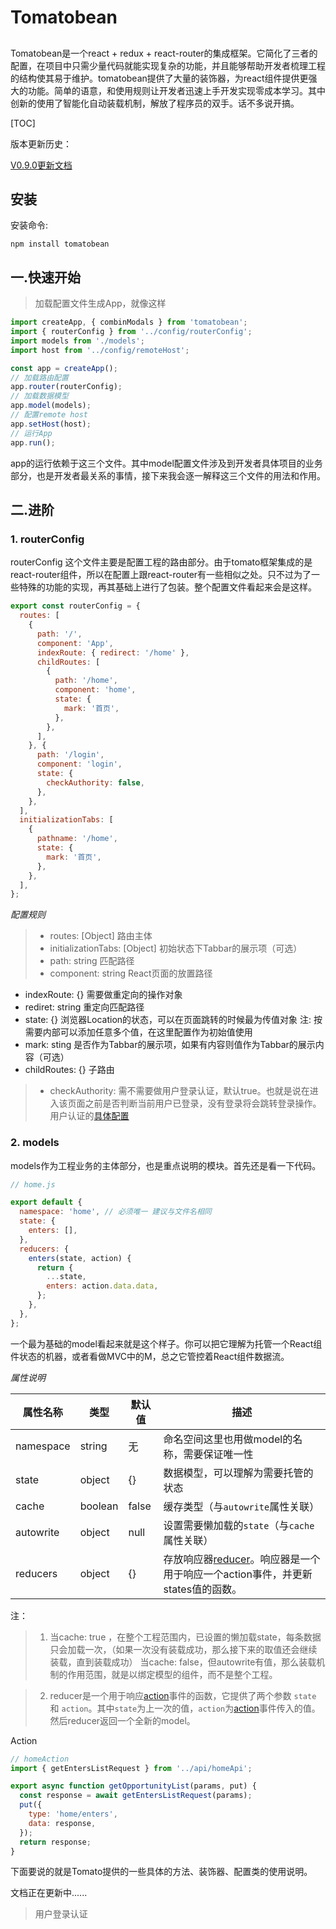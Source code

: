 
# Tomatobean

## 
Tomatobean是一个react + redux + react-router的集成框架。它简化了三者的配置，在项目中只需少量代码就能实现复杂的功能，并且能够帮助开发者梳理工程的结构使其易于维护。tomatobean提供了大量的装饰器，为react组件提供更强大的功能。简单的语意，和使用规则让开发者迅速上手开发实现零成本学习。其中创新的使用了智能化自动装载机制，解放了程序员的双手。话不多说开搞。

[TOC]

版本更新历史：

[V0.9.0更新文档](https://github.com/VonCheng/Tomatobean/blob/master/src0.9.0/update-doc.md)

## 安装

安装命令: 
```
npm install tomatobean
```

## 一.快速开始

>加载配置文件生成App，就像这样

```javascript
import createApp, { combinModals } from 'tomatobean';
import { routerConfig } from '../config/routerConfig';
import models from './models';
import host from '../config/remoteHost';

const app = createApp();
// 加载路由配置
app.router(routerConfig);
// 加载数据模型
app.model(models);
// 配置remote host
app.setHost(host);
// 运行App
app.run();
```
app的运行依赖于这三个文件。其中model配置文件涉及到开发者具体项目的业务部分，也是开发者最关系的事情，接下来我会逐一解释这三个文件的用法和作用。

## 二.进阶

### 1. routerConfig
routerConfig 这个文件主要是配置工程的路由部分。由于tomato框架集成的是react-router组件，所以在配置上跟react-router有一些相似之处。只不过为了一些特殊的功能的实现，再其基础上进行了包装。整个配置文件看起来会是这样。

```javascript
export const routerConfig = {
  routes: [
    {
      path: '/',
      component: 'App',
      indexRoute: { redirect: '/home' },
      childRoutes: [
        {
          path: '/home',
          component: 'home',
          state: {
            mark: '首页',
          },
        },
      ],
    }, {
      path: '/login',
      component: 'login',
      state: {
        checkAuthority: false,
      },
    },
  ],
  initializationTabs: [
    {
      pathname: '/home',
      state: {
        mark: '首页',
      },
    },
  ],
};

```
*配置规则*
>* routes: [Object]  路由主体
>* initializationTabs: [Object] 初始状态下Tabbar的展示项（可选）
>* path: string 匹配路径
>* component: string React页面的放置路径
* indexRoute: {} 需要做重定向的操作对象
* rediret: string 重定向匹配路径
* state: {} 浏览器Location的状态，可以在页面跳转的时候最为传值对象   注: 按需要内部可以添加任意多个值，在这里配置作为初始值使用
* mark: sting 是否作为Tabbar的展示项，如果有内容则值作为Tabbar的展示内容（可选）
* childRoutes: {} 子路由
>* checkAuthority: 需不需要做用户登录认证，默认true。也就是说在进入该页面之前是否判断当前用户已登录，没有登录将会跳转登录操作。用户认证的[具体配置](#jump)

### 2. models
models作为工程业务的主体部分，也是重点说明的模块。首先还是看一下代码。

```javascript
// home.js

export default {
  namespace: 'home', // 必须唯一 建议与文件名相同
  state: {
    enters: [],
  },
  reducers: {
    enters(state, action) {
      return {
        ...state,
        enters: action.data.data,
      };
    },
  },
};
```
一个最为基础的model看起来就是这个样子。你可以把它理解为托管一个React组件状态的机器，或者看做MVC中的M，总之它管控着React组件数据流。

*属性说明*

属性名称 | 类型 | 默认值 | 描述
--- | --- |---|---
namespace | string | 无 | 命名空间这里也用做model的名称，需要保证唯一性
 state | object |{}| 数据模型，可以理解为需要托管的状态
 cache | boolean | false | 缓存类型（与`autowrite`属性关联）
 autowrite | object |null | 设置需要懒加载的`state`（与`cache`属性关联）
reducers | object |{}| 存放响应器[reducer](#reducer)。响应器是一个用于响应一个action事件，并更新states值的函数。

 注：
 > 1. 当cache: true ，在整个工程范围内，已设置的懒加载state，每条数据只会加载一次，（如果一次没有装载成功，那么接下来的取值还会继续装载，直到装载成功）
 > 当cache: false，但autowrite有值，那么装载机制的作用范围，就是以绑定模型的组件，而不是整个工程。
 
 >2. <span id="reducer">reducer</span>是一个用于响应[action](#action)事件的函数，它提供了两个参数 `state` 和 `action`。其中`state`为上一次的值，`action`为[action](#action)事件传入的值。然后reducer返回一个全新的model。
 
<span id="action">Action</span>

```javascript
// homeAction
import { getEntersListRequest } from '../api/homeApi';

export async function getOpportunityList(params, put) {
  const response = await getEntersListRequest(params);
  put({
    type: 'home/enters',
    data: response,
  });
  return response;
}
```

下面要说的就是Tomato提供的一些具体的方法、装饰器、配置类的使用说明。



文档正在更新中......

> <span id="jump">用户登录认证</span>


